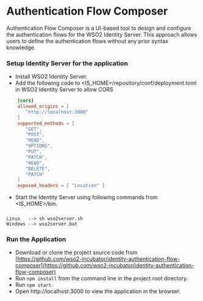 # Authentication Flow Composer
Authentication Flow Composer is a UI-based tool to design and configure the authentication flows for the WSO2 Identity
Server. This approach allows users to define the authentication flows without any prior syntax knowledge.

### Setup Identity Server for the application

* Install WSO2 Identity Server.
* Add the following code to <IS_HOME>/repository/conf/deployment.toml in WSO2 Identity Server to allow CORS
```toml
    [cors]
    allowed_origins = [
       "http://localhost:3000"
    ]
    supported_methods = [
       "GET",
       "POST",
       "HEAD",
       "OPTIONS",
       "PUT",
       "PATCH",
       "HEAD",
       "DELETE",
       "PATCH"
    ]
    exposed_headers = [ "Location" ]
```    

    
* Start the Identity Server using following commands from <IS_HOME>/bin.

##### 
    Linux   --> sh wso2server.sh
    Windows --> wso2server.bat

### Run the Application

* Download or clone the project source code from [https://github.com/wso2-incubator/identity-authentication-flow-composer](https://github.com/wso2-incubator/identity-authentication-flow-composer)
* Run `npm install` from the command line in the project root directory.
* Run `npm start`.
* Open http://localhost:3000 to view the application in the browser.
